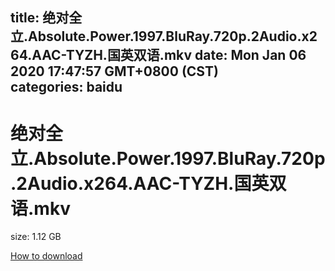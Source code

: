 
title: 绝对全立.Absolute.Power.1997.BluRay.720p.2Audio.x264.AAC-TYZH.国英双语.mkv
date: Mon Jan 06 2020 17:47:57 GMT+0800 (CST)    
categories: baidu
---

# 绝对全立.Absolute.Power.1997.BluRay.720p.2Audio.x264.AAC-TYZH.国英双语.mkv
size: 1.12 GB
 
 

[How to download](https://bpcam.bemobtrk.com/go/2ceec3aa-1ca2-46d6-b9ff-aaa5c184517c?jno=3441)